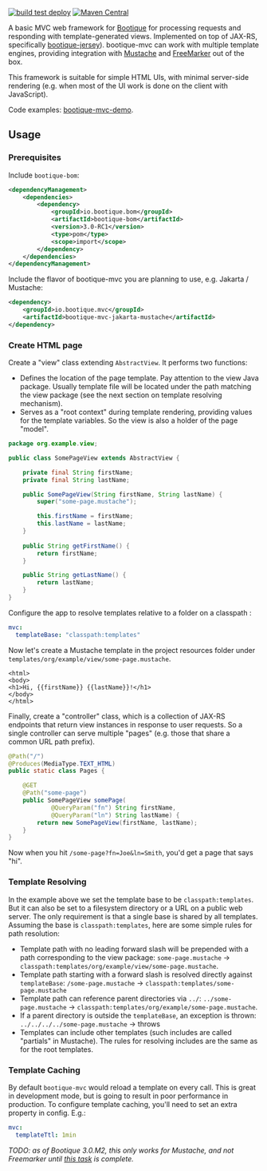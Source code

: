 <!--
  Licensed to ObjectStyle LLC under one
  or more contributor license agreements.  See the NOTICE file
  distributed with this work for additional information
  regarding copyright ownership.  The ObjectStyle LLC licenses
  this file to you under the Apache License, Version 2.0 (the
  "License"); you may not use this file except in compliance
  with the License.  You may obtain a copy of the License at

    http://www.apache.org/licenses/LICENSE-2.0

  Unless required by applicable law or agreed to in writing,
  software distributed under the License is distributed on an
  "AS IS" BASIS, WITHOUT WARRANTIES OR CONDITIONS OF ANY
  KIND, either express or implied.  See the License for the
  specific language governing permissions and limitations
  under the License.
  -->

[![build test deploy](https://github.com/bootique/bootique-mvc/actions/workflows/maven.yml/badge.svg)](https://github.com/bootique/bootique-mvc/actions/workflows/maven.yml)
[![Maven Central](https://img.shields.io/maven-central/v/io.bootique.mvc/bootique-mvc.svg?colorB=brightgreen)](https://search.maven.org/artifact/io.bootique.mvc/bootique-mvc/)

A basic MVC web framework for [Bootique](http://bootique.io) for processing requests and responding with 
template-generated views. Implemented on top of JAX-RS, specifically [bootique-jersey](https://github.com/bootique/bootique-jersey)). 
bootique-mvc can work with multiple template engines, providing integration with [Mustache](https://mustache.github.io/) 
and [FreeMarker](https://freemarker.apache.org) out of the box. 

This framework is suitable for simple HTML UIs, with minimal server-side rendering (e.g. when most of the UI work is 
done on the client with JavaScript). 

Code examples: [bootique-mvc-demo](https://github.com/bootique-examples/bootique-mvc-demo).

## Usage
### Prerequisites
Include ```bootique-bom```:
```xml
<dependencyManagement>
    <dependencies>
        <dependency>
            <groupId>io.bootique.bom</groupId>
            <artifactId>bootique-bom</artifactId>
            <version>3.0-RC1</version>
            <type>pom</type>
            <scope>import</scope>
        </dependency>
    </dependencies>
</dependencyManagement>
```

Include the flavor of bootique-mvc you are planning to use, e.g. Jakarta / Mustache:

```xml
<dependency>
	<groupId>io.bootique.mvc</groupId>
	<artifactId>bootique-mvc-jakarta-mustache</artifactId>
</dependency>
```

### Create HTML page

Create a "view" class extending `AbstractView`. It performs two functions:

* Defines the location of the page template. Pay attention to the view Java package. Usually template file will be 
located under the path matching the view package (see the next section on template resolving mechanism).
* Serves as a "root context" during template rendering, providing values for the template variables. So the view is 
also a holder of the page "model". 

```java
package org.example.view;

public class SomePageView extends AbstractView {

    private final String firstName;
    private final String lastName;

    public SomePageView(String firstName, String lastName) {
        super("some-page.mustache");

        this.firstName = firstName;
        this.lastName = lastName;
    }
    
    public String getFirstName() {
        return firstName;
    }

    public String getLastName() {
        return lastName;
    }
}
```

Configure the app to resolve templates relative to a folder on a classpath :

```yaml
mvc:
  templateBase: "classpath:templates"
```

Now let's create a Mustache template in the project resources folder under 
`templates/org/example/view/some-page.mustache`.

```
<html>
<body>
<h1>Hi, {{firstName}} {{lastName}}!</h1>
</body>
</html>
```

Finally, create a "controller" class, which is a collection of JAX-RS endpoints that return view instances in response 
to user requests. So a single controller can serve multiple "pages" (e.g. those that share a common URL path prefix).

```java
@Path("/")
@Produces(MediaType.TEXT_HTML)
public static class Pages {

    @GET
    @Path("some-page")
    public SomePageView somePage(
            @QueryParam("fn") String firstName, 
            @QueryParam("ln") String lastName) {
        return new SomePageView(firstName, lastName);
    }
}
```

Now when you hit `/some-page?fn=Joe&ln=Smith`, you'd get a page that says "hi".

### Template Resolving

In the example above we set the template base to be `classpath:templates`. But it can also be set to a filesystem 
directory or a URL on a public web server. The only requirement is that a single base is shared by all templates.
Assuming the base is `classpath:templates`, here are some simple rules for path resolution:

* Template path with no leading forward slash will be prepended with a path corresponding to the view package:
`some-page.mustache` -> `classpath:templates/org/example/view/some-page.mustache`. 
* Template path starting with a forward slash is resolved directly against `templateBase`:
`/some-page.mustache` -> `classpath:templates/some-page.mustache`
* Template path can reference parent directories via `../`:  `../some-page.mustache` -> 
`classpath:templates/org/example/some-page.mustache`. 
* If a parent directory is outside the `templateBase`, an exception is thrown: `../../../../some-page.mustache` -> throws
* Templates can include other templates (such includes are called "partials" in Mustache). The rules for resolving 
includes are the same as for the root templates.

### Template Caching

By default `bootique-mvc` would reload a template on every call. This is great in development mode, but is 
going to result in poor performance in production. To configure template caching, you'll need to set an extra
property in config. E.g.:

```yaml
mvc:
  templateTtl: 1min
```

_TODO: as of Bootique 3.0.M2, this only works for Mustache, and not Freemarker until [this task](https://github.com/bootique/bootique-mvc/issues/27) is complete._